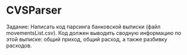 # CVSParser
Задание: Написать код парсинга банковской выписки (файл movementsList.csv). Код должен выводить сводную информацию по этой выписке: 
общий приход, общий расход, а также разбивку расходов.
